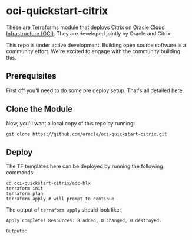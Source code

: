 # oci-quickstart-citrix
These are Terraforms module that deploys [Citrix](https://www.citrix.com/) on [Oracle Cloud Infrastructure (OCI)](https://cloud.oracle.com/en_US/cloud-infrastructure).  They are developed jointly by Oracle and Citrix.

This repo is under active development.  Building open source software is a community effort.  We're excited to engage with the community building this.

## Prerequisites
First off you'll need to do some pre deploy setup.  That's all detailed [here](https://github.com/oracle/oci-quickstart-prerequisites).

## Clone the Module
Now, you'll want a local copy of this repo by running:

    git clone https://github.com/oracle/oci-quickstart-citrix.git

## Deploy
The TF templates here can be deployed by running the following commands:
```
cd oci-quickstart-citrix/adc-blx
terraform init
terraform plan
terraform apply # will prompt to continue
```

The output of `terraform apply` should look like:
```
Apply complete! Resources: 8 added, 0 changed, 0 destroyed.

Outputs:
```
